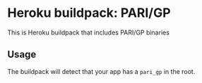 Heroku buildpack: PARI/GP
=========================

This is Heroku buildpack that includes PARI/GP binaries

Usage
-----

The buildpack will detect that your app has a `pari_gp` in the root.